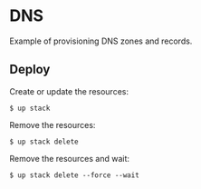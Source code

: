 
# DNS

Example of provisioning DNS zones and records.

## Deploy

Create or update the resources:

```
$ up stack
```

Remove the resources:

```
$ up stack delete
```

Remove the resources and wait:

```
$ up stack delete --force --wait
```
